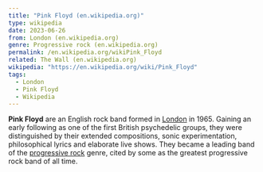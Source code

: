 ```yaml
---
title: "Pink Floyd (en.wikipedia.org)"
type: wikipedia
date: 2023-06-26
from: London (en.wikipedia.org)
genre: Progressive rock (en.wikipedia.org)
permalink: /en.wikipedia.org/wikiPink_Floyd
related: The Wall (en.wikipedia.org)
wikipedia: "https://en.wikipedia.org/wiki/Pink_Floyd"
tags:
  - London
  - Pink Floyd
  - Wikipedia
---
```

**Pink Floyd** are an English rock band formed in [London](/en.wikipedia.org/wiki/London) in 1965. Gaining an early following as one of the first British psychedelic groups, they were distinguished by their extended compositions, sonic experimentation, philosophical lyrics and elaborate live shows. They became a leading band of the [progressive rock](/en.wikipedia.org/wiki/Progressive_rock) genre, cited by some as the greatest progressive rock band of all time.
